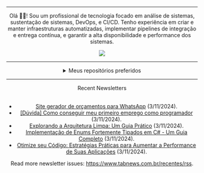 <div align="center">
<hr>
<p>Olá 👋🏾! Sou um profissional de tecnologia focado em análise de sistemas, sustentação de sistemas, DevOps, e CI/CD. Tenho experiência em criar e manter infraestruturas automatizadas, implementar pipelines de integração e entrega contínua, e garantir a alta disponibilidade e performance dos sistemas.</p>
  <img src="https://media.giphy.com/media/yAGIvCiwPJn5C/giphy.gif">
<hr>
  <details>
  <summary>Meus repositórios preferidos</summary>
  <br />
  Alguns dos meus melhores repositórios:
  <br />
<br />
  <ul><li><a href=https://github.com/KubeNerd/aluratube target="_blank" rel="noopener noreferrer">KubeNerd/aluratube</a> (<b>0</b> ✨ and <b>0</b> 🍴): Aluratube - Desenvolvido durante a imersão React da Alura no final de 2022</li><li><a href=https://github.com/KubeNerd/nlw-ia target="_blank" rel="noopener noreferrer">KubeNerd/nlw-ia</a> (<b>0</b> ✨ and <b>0</b> 🍴): Projeto desenvolvido durante a NLW IA - Usando a API da OPENAI</li><li><a href=https://github.com/KubeNerd/nlw-journey-ia target="_blank" rel="noopener noreferrer">KubeNerd/nlw-journey-ia</a> (<b>0</b> ✨ and <b>0</b> 🍴): NLW IA - Agent de viagens usando python + langchain + GPT</li>
<li>More coming soon :).</li>
</ul>
  </details>
  <hr/>
    <summary>Recent Newsletters</summary>
  <br />
  <ul>
    <li><a href=https://www.tabnews.com.br/dionyserlich/site-gerador-de-orcamentos-para-whatsapp target="_blank" rel="noopener noreferrer">Site gerador de orçamentos para WhatsApp</a> (3/11/2024).</li><li><a href=https://www.tabnews.com.br/rvnsxm/duvida-como-conseguir-meu-primeiro-emprego-como-programador target="_blank" rel="noopener noreferrer">[Dúvida] Como conseguir meu primeiro emprego como programador</a> (3/11/2024).</li><li><a href=https://www.tabnews.com.br/rcarubbi/explorando-a-arquitetura-limpa-um-guia-pratico target="_blank" rel="noopener noreferrer">Explorando a Arquitetura Limpa: Um Guia Prático</a> (3/11/2024).</li><li><a href=https://www.tabnews.com.br/rcarubbi/implementacao-de-enums-fortemente-tipados-em-c-um-guia-completo target="_blank" rel="noopener noreferrer">Implementação de Enums Fortemente Tipados em C# - Um Guia Completo</a> (3/11/2024).</li><li><a href=https://www.tabnews.com.br/rcarubbi/otimize-seu-codigo-estrategias-praticas-para-aumentar-a-performance-de-suas-aplicacoes target="_blank" rel="noopener noreferrer">Otimize seu Código: Estratégias Práticas para Aumentar a Performance de Suas Aplicações</a> (3/11/2024).</li>
  </ul>
<p>Read more newsletter issues: <a href="https://www.tabnews.com.br/recentes/rss">https://www.tabnews.com.br/recentes/rss</a>.</p>
  </details>
